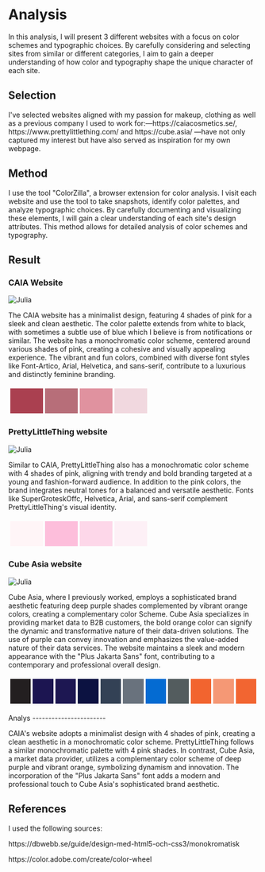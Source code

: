 Analysis
=======================
<p></p>
In this analysis, I will present 3 different websites with a focus on color schemes and typographic choices. By carefully considering and selecting sites from similar or different categories, I aim to gain a deeper understanding of how color and typography shape the unique character of each site.

Selection
-----------------------
<p></p>
I've selected websites aligned with my passion for makeup, clothing as well as a previous company I used to work for:—https://caiacosmetics.se/, https://www.prettylittlething.com/ and https://cube.asia/ —have not only captured my interest but have also served as inspiration for my own webpage.

Method
-----------------------
<p></p>
I use the tool "ColorZilla", a browser extension for color analysis. I visit each website and use the tool to take snapshots, identify color palettes, and analyze typographic choices. By carefully documenting and visualizing these elements, I will gain a clear understanding of each site's design attributes. This method allows for detailed analysis of color schemes and typography.

Result
-----------------------
<p>
<h3>CAIA Website</h3>
</p>


![Julia](%assets_url%/img/caia.png)



The CAIA website has a minimalist design, featuring 4 shades of pink for a sleek and clean aesthetic. The color palette extends from white to black, with sometimes a subtle use of blue which I believe is from notifications or similar. The website has a monochromatic color scheme, centered around various shades of pink, creating a cohesive and visually appealing experience. The vibrant and fun colors, combined with diverse font styles like Font-Artico, Arial, Helvetica, and sans-serif, contribute to a luxurious and distinctly feminine branding.

<table style="border-spacing: 4px; border-collapse: separate">
<tr>
<td style="height: 50px; width: 50px; background-color: #AA4050">
<td style="height: 50px; width: 50px; background-color: #B76E79">
<td style="height: 50px; width: 50px; background-color: #E0929F">
<td style="height: 50px; width: 50px; background-color: #F1D8DF">
</tr>
</table>

<p></p>

<h3>PrettyLittleThing website</h3>
<p></p>

![Julia](%assets_url%/img/plt.png)
<p></p>

Similar to CAIA, PrettyLittleThing also has a monochromatic color scheme with 4 shades of pink, aligning with trendy and bold branding targeted at a young and fashion-forward audience. In addition to the pink colors, the brand integrates neutral tones for a balanced and versatile aesthetic. Fonts like SuperGroteskOffc, Helvetica, Arial, and sans-serif complement PrettyLittleThing's visual identity.

<p> </p>

<table style="border-spacing: 4px; border-collapse: separate">
<tr>
<td style="height: 50px; width: 50px; background-color: #fff5f7">
<td style="height: 50px; width: 50px; background-color: #fdbedb">
<td style="height: 50px; width: 50px; background-color: #fdd7e9">
<td style="height: 50px; width: 50px; background-color: #fdf0f6">
</tr>
</table>
<p></p>

<h3>Cube Asia website</h3>
<p></p>

![Julia](%assets_url%/img/cubeasia.png)
<p></p>
Cube Asia, where I previously worked, employs a sophisticated brand aesthetic featuring deep purple shades complemented by vibrant orange colors, creating a complementary color Scheme. Cube Asia specializes in providing market data to B2B customers, the bold orange color can signify the dynamic and transformative nature of their data-driven solutions. The use of purple can convey innovation and emphasizes the value-added nature of their data services. The website maintains a sleek and modern appearance with the "Plus Jakarta Sans" font, contributing to a contemporary and professional overall design.



<table style="border-spacing: 4px; border-collapse: separate">
<tr>
<td style="height: 50px; width: 50px; background-color: #231f20">
<td style="height: 50px; width: 50px; background-color: #1c1551">
<td style="height: 50px; width: 50px; background-color: #1d1752">
<td style="height: 50px; width: 50px; background-color: #0c1241">
<td style="height: 50px; width: 50px; background-color: #334155">
<td style="height: 50px; width: 50px; background-color: #69727d">
<td style="height: 50px; width: 50px; background-color: #046bd2">
<td style="height: 50px; width: 50px; background-color: #535c5e">
<td style="height: 50px; width: 50px; background-color: #f2642f">
<td style="height: 50px; width: 50px; background-color: #f59875">
<td style="height: 50px; width: 50px; background-color: #f26531">
</tr>
</table>
<p></p>
Analys
-----------------------

CAIA's website adopts a minimalist design with 4 shades of pink, creating a clean aesthetic in a monochromatic color scheme. PrettyLittleThing follows a similar monochromatic palette with 4 pink shades. In contrast, Cube Asia, a market data provider, utilizes a complementary color scheme of deep purple and vibrant orange, symbolizing dynamism and innovation. The incorporation of the "Plus Jakarta Sans" font adds a modern and professional touch to Cube Asia's sophisticated brand aesthetic.


References
-----------------------
I used the following sources:
<p></p>
https://dbwebb.se/guide/design-med-html5-och-css3/monokromatisk
<p></p>
https://color.adobe.com/create/color-wheel 
